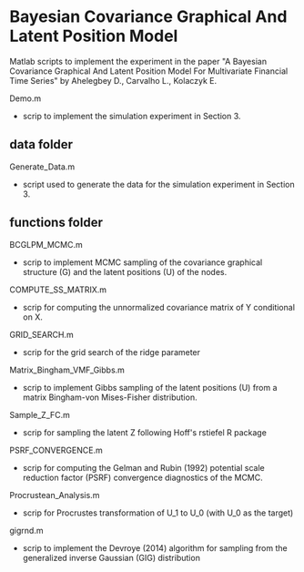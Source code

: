 
Bayesian Covariance Graphical And Latent Position Model
===============================

Matlab scripts to implement the experiment in the paper "A Bayesian Covariance Graphical And Latent Position Model For Multivariate Financial Time Series" by Ahelegbey D., Carvalho L., Kolaczyk E.

  Demo.m 
  - scrip to implement the simulation experiment in Section 3.

data folder
--
  Generate_Data.m 
  - script used to generate the data for the simulation experiment in Section 3. 


functions folder
--

  BCGLPM_MCMC.m
  - scrip to implement MCMC sampling of the covariance graphical structure (G) and the latent positions (U) of the nodes.

  COMPUTE_SS_MATRIX.m 
  - scrip for computing the unnormalized covariance matrix of Y conditional on X.

  GRID_SEARCH.m 
  - scrip for the grid search of the ridge parameter

  Matrix_Bingham_VMF_Gibbs.m 
  - scrip to implement Gibbs sampling of the latent positions (U) from a matrix Bingham-von Mises-Fisher distribution.

  Sample_Z_FC.m 
  - scrip for sampling the latent Z following Hoff's rstiefel R package

  PSRF_CONVERGENCE.m 
  - scrip for computing the Gelman and Rubin (1992) potential scale reduction factor (PSRF) convergence diagnostics of the MCMC.

  Procrustean_Analysis.m 
  - scrip for Procrustes transformation of U_1 to U_0 (with U_0 as the target)

  gigrnd.m 
  - scrip to implement the Devroye (2014) algorithm for sampling from the generalized inverse Gaussian (GIG) distribution
